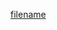 [filename](https://raw.githubusercontent.com/ligaopeng123-npm/markdownIframe/main/README.md ':include')
